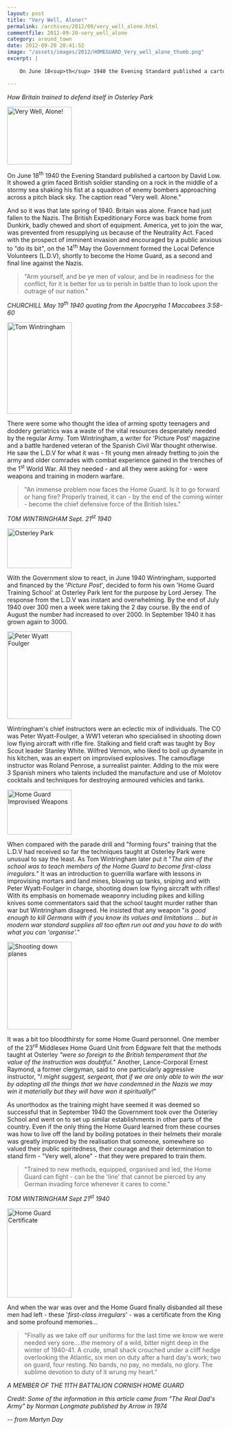 ```yaml
---
layout: post
title: "Very Well, Alone!"
permalink: /archives/2012/09/very_well_alone.html
commentfile: 2012-09-20-very_well_alone
category: around_town
date: 2012-09-20 20:41:52
image: "/assets/images/2012/HOMEGUARD_Very_well_alone_thumb.png"
excerpt: |
    
    On June 18<sup>th</sup> 1940 the Evening Standard published a cartoon by David Low. It showed a grim faced British soldier standing on a rock in the middle of a stormy sea shaking his fist at a squadron of enemy bombers approaching across a pitch black sky. The caption read "Very well. Alone."

---
```


*How Britain trained to defend itself in Osterley Park*

<div markdown="1" class="box">
<a href="/assets/images/2012/HOMEGUARD_Very_well_alone.png" title="See larger version of -  Very well alone"><img src="/assets/images/2012/HOMEGUARD_Very_well_alone_thumb.png" width="150" height="134" alt=" Very Well, Alone!" class="photo left" /></a>

On June 18<sup>th</sup> 1940 the Evening Standard published a cartoon by David Low. It showed a grim faced British soldier standing on a rock in the middle of a stormy sea shaking his fist at a squadron of enemy bombers approaching across a pitch black sky. The caption read "Very well. Alone."

</div>
And so it was that late spring of 1940. Britain was alone. France had just fallen to the Nazis. The British Expeditionary Force was back home from Dunkirk, badly chewed and short of equipment. America, yet to join the war, was prevented from resupplying us because of the Neutrality Act. Faced with the prospect of imminent invasion and encouraged by a public anxious to "do its bit", on the 14<sup>th</sup> May the Government formed the Local Defence Volunteers (L.D.V), shortly to become the Home Guard, as a second and final line against the Nazis.

> "Arm yourself, and be ye men of valour, and be in readiness for the conflict, for it is better for us to perish in battle than to look upon the outrage of our nation."

<cite>CHURCHILL May 19<sup>th</sup> 1940 quoting from the Apocrypha 1 Maccabees 3:58-60</cite>

<a href="/assets/images/2012/HOMEGUARD_Tom_Wintringham.jpg" title="See larger version of -  Tom Wintringham"><img src="/assets/images/2012/HOMEGUARD_Tom_Wintringham_thumb.jpg" width="150" height="212" alt=" Tom Wintringham" class="photo right" /></a>

There were some who thought the idea of arming spotty teenagers and doddery geriatrics was a waste of the vital resources desperately needed by the regular Army. Tom Wintringham, a writer for 'Picture Post' magazine and a battle hardened veteran of the Spanish Civil War thought otherwise. He saw the L.D.V for what it was - fit young men already fretting to join the army and older comrades with combat experience gained in the trenches of the 1<sup>st</sup> World War. All they needed - and all they were asking for - were weapons and training in modern warfare.

> "An immense problem now faces the Home Guard. Is it to go forward or hang fire? Properly trained, it can - by the end of the coming winter - become the chief defensive force of the British Isles."

<cite>TOM WINTRINGHAM Sept. 21<sup>st</sup> 1940</cite>

<a href="/assets/images/2012/HOMEGUARD_Osterley_Park.png" title="See larger version of - Osterley Park"><img src="/assets/images/2012/HOMEGUARD_Osterley_Park_thumb.png" width="150" height="92" alt="Osterley Park" class="photo right" /></a>

With the Government slow to react, in June 1940 Wintringham, supported and financed by the '*Picture Post*', decided to form his own 'Home Guard Training School' at Osterley Park lent for the purpose by Lord Jersey. The response from the L.D.V was instant and overwhelming. By the end of July 1940 over 300 men a week were taking the 2 day course. By the end of August the number had increased to over 2000. In September 1940 it has grown again to 3000.

<a href="/assets/images/2012/HOMEGUARD_Peter_Wyatt_Foulger.JPG" title="See larger version of - Peter Wyatt Foulger"><img src="/assets/images/2012/HOMEGUARD_Peter_Wyatt_Foulger_thumb.JPG" width="150" height="203" alt="Peter Wyatt Foulger" class="photo right" /></a>

Wintringham's chief instructors were an eclectic mix of individuals. The CO was Peter Wyatt-Foulger, a WW1 veteran who specialised in shooting down low flying aircraft with rifle fire. Stalking and field craft was taught by Boy Scout leader Stanley White. Wilfred Vernon, who liked to boil up dynamite in his kitchen, was an expert on improvised explosives. The camouflage instructor was Roland Penrose, a surrealist painter. Adding to the mix were 3 Spanish miners who talents included the manufacture and use of Molotov cocktails and techniques for destroying armoured vehicles and tanks.

<a href="/assets/images/2012/HOMEGUARD_Home_Guard_Improvised_Weapons.jpg" title="See larger version of - Home Guard Improvised Weapons"><img src="/assets/images/2012/HOMEGUARD_Home_Guard_Improvised_Weapons_thumb.jpg" width="150" height="104" alt="Home Guard Improvised Weapons" class="photo right" /></a>

When compared with the parade drill and "forming fours" training that the L.D.V had received so far the techniques taught at Osterley Park were unusual to say the least. As Tom Wintringham later put it "*The aim of the school was to teach members of the Home Guard to become first-class irregulars.*" It was an introduction to guerrilla warfare with lessons in improvising mortars and land mines, blowing up tanks, sniping and with Peter Wyatt-Foulger in charge, shooting down low flying aircraft with rifles! With its emphasis on homemade weaponry including pikes and killing knives some commentators said that the school taught murder rather than war but Wintringham disagreed. He insisted that any weapon "*is good enough to kill Germans with if you know its values and limitations ... but in modern war standard supplies all too often run out and you have to do with what you can 'organise'.*"

<a href="/assets/images/2012/HOMEGUARD_Shooting_down_planes.JPG" title="See larger version of - Shooting down planes"><img src="/assets/images/2012/HOMEGUARD_Shooting_down_planes_thumb.JPG" width="150" height="203" alt="Shooting down planes" class="photo right" /></a>

It was a bit too bloodthirsty for some Home Guard personnel. One member of the 23<sup>rd</sup> Middlesex Home Guard Unit from Edgware felt that the methods taught at Osterley *"were so foreign to the British temperament that the value of the instruction was doubtful.*" Another, Lance-Corporal Ernest Raymond, a former clergyman, said to one particularly aggressive instructor, "*I might suggest, sergeant, that if we are only able to win the war by adopting all the things that we have condemned in the Nazis we may win it materially but they will have won it spiritually!*"

As unorthodox as the training might have seemed it was deemed so successful that in September 1940 the Government took over the Osterley School and went on to set up similar establishments in other parts of the country. Even if the only thing the Home Guard learned from these courses was how to live off the land by boiling potatoes in their helmets their morale was greatly improved by the realisation that someone, somewhere so valued their public spiritedness, their courage and their determination to stand firm - "Very well, alone" - that they were prepared to train them.

> "Trained to new methods, equipped, organised and led, the Home Guard can fight - can be the 'line' that cannot be pierced by any German invading force whenever it cares to come."

<cite>TOM WINTRINGHAM Sept 21<sup>st</sup> 1940</cite>

<a href="/assets/images/2012/HOMEGUARD_Home_Guard_Certificate.JPG" title="See larger version of - Home Guard Certificate"><img src="/assets/images/2012/HOMEGUARD_Home_Guard_Certificate_thumb.JPG" width="150" height="207" alt="Home Guard Certificate" class="photo right" /></a>

And when the war was over and the Home Guard finally disbanded all these men had left - these '*first-class irregulars*' - was a certificate from the King and some profound memories...

> "Finally as we take off our uniforms for the last time we know we were needed very sore....the memory of a wild, bitter night deep in the winter of 1940-41. A crude, small shack crouched under a cliff hedge overlooking the Atlantic, six men on duty after a hard day's work; two on guard, four resting. No bands, no pay, no medals, no glory. The sublime devotion to duty of it wrung my heart."

<cite>A MEMBER OF THE 11TH BATTALION CORNISH HOME GUARD</cite>

*Credit: Some of the information in this article came from "The Real Dad's Army" by Norman Longmate published by Arrow in 1974*

<cite>-- from Martyn Day</cite>
